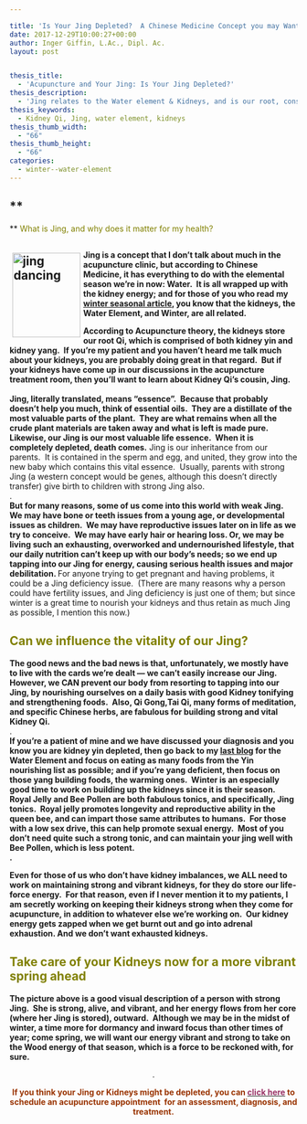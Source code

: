 ```yaml
---

title: 'Is Your Jing Depleted?  A Chinese Medicine Concept you may Want to Know About'
date: 2017-12-29T10:00:27+00:00
author: Inger Giffin, L.Ac., Dipl. Ac.
layout: post


thesis_title:
  - 'Acupuncture and Your Jing: Is Your Jing Depleted?'
thesis_description:
  - 'Jing relates to the Water element & Kidneys, and is our root, constitutional Qi which we must not deplete. Explains what jing is and why it matters. '
thesis_keywords:
  - Kidney Qi, Jing, water element, kidneys
thesis_thumb_width:
  - "66"
thesis_thumb_height:
  - "66"
categories:
  - winter--water-element
---
```

## **
  
** <span style="color: #808000;">What is Jing, and why does it matter for my health?</span>

## <img src="http://ih.constantcontact.com/fs085/1102844965003/img/95.jpg" alt="jing dancing" width="119" height="148" align="left" border="0" hspace="5" vspace="5" />

**Jing is a concept that I don&#8217;t talk about much in the acupuncture clinic, but according to Chinese Medicine, it has everything to do with the elemental season we&#8217;re in now: Water.  It is all wrapped up with the kidney energy; and for those of you who read my <a title="The Depths of the Water Element will Keep you Balanced this Winter" href="http://www.wisdomwaysacupuncture.com/2015/01/12/the-depths-of-water-will-keep-you-balanced-this-winter/" target="_blank" rel="noopener">winter seasonal article</a>, you know that the kidneys, the Water Element, and Winter, are all related.**

<div>
  <strong>According to Acupuncture theory, the kidneys store our root Qi, which is comprised of both kidney yin and kidney yang.  If you&#8217;re my patient and you haven&#8217;t heard me talk much about your kidneys, you are probably doing great in that regard.  But if your kidneys have come up in our discussions in the acupuncture treatment room, then you&#8217;ll want to learn about Kidney Qi&#8217;s cousin, Jing.</strong>
</div>

<div>
  <strong> </strong>
</div>

<div>
  <strong>Jing, literally translated, means &#8220;essence&#8221;.  Because that probably doesn&#8217;t help you much, think of essential oils.  They are a distillate of the most valuable parts of the plant.  They are what remains when all the crude plant materials are taken away and what is left is made pure. Likewise, our Jing is our most valuable life essence.  When it is completely depleted, death comes.</strong> Jing is our inheritance from our parents.  It is contained in the sperm and egg, and united, they grow into the new baby which contains this vital essence.  Usually, parents with strong Jing (a western concept would be genes, although this doesn&#8217;t directly transfer) give birth to children with strong Jing also.
</div>

<div>
  .
</div>

<div>
</div>

<div>
  <strong>But for many reasons, some of us come into this world with weak Jing.  We may have bone or teeth issues from a young age, or developmental issues as children.  We may have reproductive issues later on in life as we try to conceive.  We may have early hair or hearing loss. Or, we may be living such an exhausting, overworked and undernourished lifestyle, that our daily nutrition can&#8217;t keep up with our body&#8217;s needs; so we end up tapping into our Jing for energy, causing serious health issues and major debilitation. </strong>For anyone trying to get pregnant and having problems, it could be a Jing deficiency issue.  (There are many reasons why a person could have fertility issues, and Jing deficiency is just one of them; but since winter is a great time to nourish your kidneys and thus retain as much Jing as possible, I mention this now.)
</div>

<div>
</div>

## <span style="color: #808000;">Can we influence the vitality of our Jing?</span>

<div>
  <strong>The good news and the bad news is that, unfortunately, we mostly have to live with the cards we&#8217;re dealt &#8212; we can&#8217;t easily increase our Jing.  However, we CAN prevent our body from resorting to tapping into our Jing, by nourishing ourselves on a daily basis with good Kidney tonifying and strengthening foods.  Also, Qi Gong,Tai Qi, many forms of meditation, and specific Chinese herbs, are fabulous for building strong and vital Kidney Qi.</strong>
</div>

<div>
  .
</div>

<div>
  <strong>If you&#8217;re a patient of mine and we have discussed your diagnosis and you know you are kidney yin depleted, then go back to my <a title="The Depths of the Water Element will Keep you Balanced this Winter" href="http://www.wisdomwaysacupuncture.com/2015/01/12/the-depths-of-water-will-keep-you-balanced-this-winter/" target="_blank" rel="noopener">last blog</a> for the Water Element and focus on eating as many foods from the Yin nourishing list as possible; and if you&#8217;re yang deficient, then focus on those yang building foods, the warming ones.  Winter is an especially good time to work on building up the kidneys since it is their season.  Royal Jelly and Bee Pollen are both fabulous tonics, and specifically, Jing tonics.  Royal jelly promotes longevity and reproductive ability in the queen bee, and can impart those same attributes to humans.  For those with a low sex drive, this can help promote sexual energy.  Most of you don&#8217;t need quite such a strong tonic, and can maintain your jing well with Bee Pollen, which is less potent. </strong>
</div>

<div>
  <strong>.</strong>
</div>

<div>
  <p>
    <strong>Even for those of us who don&#8217;t have kidney imbalances, we ALL need to work on maintaining strong and vibrant kidneys, for they do store our life-force energy.  For that reason, even if I never mention it to my patients, I am secretly working on keeping their kidneys strong when they come for acupuncture, in addition to whatever else we&#8217;re working on.  Our kidney energy gets zapped when we get burnt out and go into adrenal exhaustion. And we don&#8217;t want exhausted kidneys. </strong>
  </p>
  
  <h2>
    <span style="color: #808000;">Take care of your Kidneys now for a more vibrant spring ahead</span>
  </h2>
  
  <p>
    <strong>The picture above is a good visual description of a person with strong Jing.  She is strong, alive, and vibrant, and her energy flows from her core (where her Jing is stored), outward.  Although we may be in the midst of winter, a time more for dormancy and inward focus than other times of year; come spring, we will want our energy vibrant and strong to take on the Wood energy of that season, which is a force to be reckoned with, for sure.</strong>
  </p>
  
  <p style="text-align: center;">
    .
  </p>
  
  <p style="text-align: center;">
    <strong><span style="color: #993300;">If you think your Jing or Kidneys might be depleted, you can <span style="color: #993366;"><a title="Online Acupuncture Scheduling" href="http://www.wisdomwaysacupuncture.com/acupuncture-appointment-scheduling/" target="_blank" rel="noopener"><span style="color: #993366;">click here</span></a></span> to schedule an acupuncture appointment  for an assessment, diagnosis, and treatment.</span></strong>
  </p>
  
  <p>
    &nbsp;
  </p>
</div>